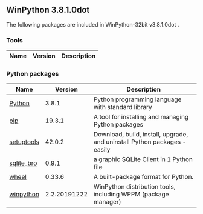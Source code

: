 ## WinPython 3.8.1.0dot 

The following packages are included in WinPython-32bit v3.8.1.0dot .

### Tools

Name | Version | Description
-----|---------|------------


### Python packages

Name | Version | Description
-----|---------|------------
[Python](http://www.python.org/) | 3.8.1 | Python programming language with standard library
[pip](https://pypi.org/project/pip) | 19.3.1 | A tool for installing and managing Python packages
[setuptools](https://pypi.org/project/setuptools) | 42.0.2 | Download, build, install, upgrade, and uninstall Python packages - easily
[sqlite_bro](https://pypi.org/project/sqlite_bro) | 0.9.1 | a graphic SQLite Client in 1 Python file
[wheel](https://pypi.org/project/wheel) | 0.33.6 | A built-package format for Python.
[winpython](http://winpython.github.io/) | 2.2.20191222 | WinPython distribution tools, including WPPM (package manager)